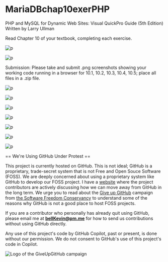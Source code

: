 # MariaDBchap10exerPHP

PHP and MySQL for Dynamic Web Sites: Visual QuickPro Guide (5th Edition) Written by Larry Ullman

Read Chapter 10 of your textbook, completing each exercise. 

![p](https://github.com/bell-kevin/MariaDBchap10exerPHP/blob/main/chap10exer/screenshots/mysqli_connect.PNG)

![p](https://github.com/bell-kevin/MariaDBchap10exerPHP/blob/main/chap10exer/screenshots/phpMyAdminConfigPassword.PNG)

Submission: Please take and submit .png screenshots showing your working code running in a browser for 10.1, 10.2, 10.3, 10.4, 10.5; place all files in a .zip file.

![p](https://github.com/bell-kevin/MariaDBchap10exerPHP/blob/main/chap10exer/screenshots/10.1newColumnsAndLinks.PNG)

![p](https://github.com/bell-kevin/MariaDBchap10exerPHP/blob/main/chap10exer/screenshots/deleteUser.PNG)

![p](https://github.com/bell-kevin/MariaDBchap10exerPHP/blob/main/chap10exer/screenshots/10.2deleteUserDone.PNG)

![p](https://github.com/bell-kevin/MariaDBchap10exerPHP/blob/main/chap10exer/screenshots/10.3editUser.PNG)

![p](https://github.com/bell-kevin/MariaDBchap10exerPHP/blob/main/chap10exer/screenshots/editUser2.PNG)

![p](https://github.com/bell-kevin/MariaDBchap10exerPHP/blob/main/chap10exer/screenshots/10.4multiPageUserView.PNG)

![p](https://github.com/bell-kevin/MariaDBchap10exerPHP/blob/main/chap10exer/screenshots/10.5orderByViewUsers.PNG)

== We're Using GitHub Under Protest ==

This project is currently hosted on GitHub.  This is not ideal; GitHub is a
proprietary, trade-secret system that is not Free and Open Souce Software
(FOSS).  We are deeply concerned about using a proprietary system like GitHub
to develop our FOSS project. I have a [website](https://bellKevin.me) where the
project contributors are actively discussing how we can move away from GitHub
in the long term.  We urge you to read about the [Give up GitHub](https://GiveUpGitHub.org) campaign 
from [the Software Freedom Conservancy](https://sfconservancy.org) to understand some of the reasons why GitHub is not 
a good place to host FOSS projects.

If you are a contributor who personally has already quit using GitHub, please
email me at **bellKevin@pm.me** for how to send us contributions without
using GitHub directly.

Any use of this project's code by GitHub Copilot, past or present, is done
without our permission.  We do not consent to GitHub's use of this project's
code in Copilot.

![Logo of the GiveUpGitHub campaign](https://sfconservancy.org/img/GiveUpGitHub.png)
